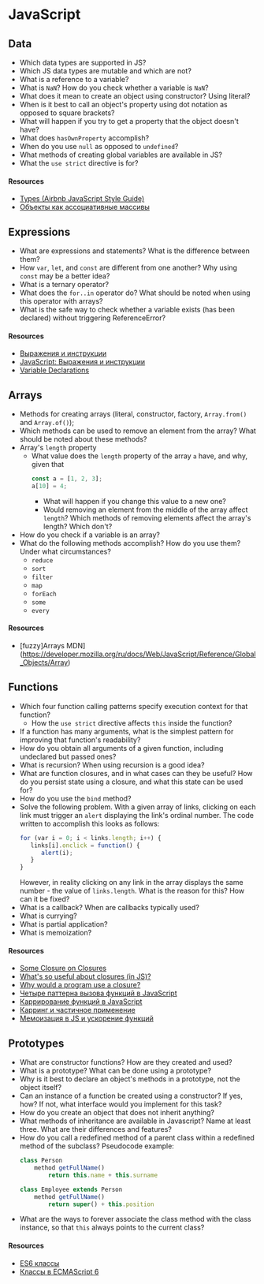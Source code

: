 # JavaScript

## Data

* Which data types are supported in JS?
* Which JS data types are mutable and which are not?
* What is a reference to a variable?
* What is `NaN`? How do you check whether a variable is `NaN`?
* What does it mean to create an object using constructor? Using literal?
* When is it best to call an object's property using dot notation as opposed to square brackets?
* What will happen if you try to get a property that the object doesn't have?
* What does `hasOwnProperty` accomplish?
* When do you use `null` as opposed to `undefined`?
* What methods of creating global variables are available in JS?
* What the `use strict` directive is for?

#### Resources

* [Types (Airbnb JavaScript Style Guide)](https://github.com/airbnb/javascript#types)
* [Объекты как ассоциативные массивы](https://learn.javascript.ru/object)

## Expressions

* What are expressions and statements? What is the difference between them?
* How `var`, `let`, and `const` are different from one another? Why using `const` may be a better idea?
* What is a ternary operator?
* What does the `for..in` operator do? What should be noted when using this operator with arrays?
* What is the safe way to check whether a variable exists (has been declared) without triggering ReferenceError?

#### Resources

* [Выражения и инструкции](https://ru.hexlet.io/courses/introduction_to_programming/lessons/expressions/theory_unit)
* [JavaScript: Выражения и инструкции](https://puzzleweb.ru/javascript/2_syntax3.php)
* [Variable Declarations](https://www.typescriptlang.org/docs/handbook/variable-declarations.html)

## Arrays

* Methods for creating arrays (literal, constructor, factory, `Array.from()` and `Array.of()`);
* Which methods can be used to remove an element from the array? What should be noted about these methods?
* Array's `length` property
   * What value does the `length` property of the array `a` have, and why, given that
      ```javascript
      const a = [1, 2, 3];
      a[10] = 4;
      ```
      * What will happen if you change this value to a new one?
      * Would removing an element from the middle of the array affect `length`? Which methods of removing elements affect the array's length? Which don't?
* How do you check if a variable is an array?
* What do the following methods accomplish? How do you use them? Under what circumstances?
   * `reduce`
   * `sort`
   * `filter`
   * `map`
   * `forEach`
   * `some`
   * `every`

#### Resources

* [fuzzy]Arrays MDN](https://developer.mozilla.org/ru/docs/Web/JavaScript/Reference/Global_Objects/Array)

## Functions

* Which four function calling patterns specify execution context for that function?
   * How the `use strict` directive affects `this` inside the function?
* If a function has many arguments, what is the simplest pattern for improving that function's readability?
* How do you obtain all arguments of a given function, including undeclared but passed ones?
* What is recursion? When using recursion is a good idea?
* What are function closures, and in what cases can they be useful? How do you persist state using a closure, and what this state can be used for?
* How do you use the `bind` method?
* Solve the following problem. With a given array of links, clicking on each link must trigger an `alert` displaying the link's ordinal number. The code written to accomplish this looks as follows:
   ```javascript
   for (var i = 0; i < links.length; i++) {
      links[i].onclick = function() {
         alert(i);
      }
   }
   ```
   However, in reality clicking on any link in the array displays the same number - the value of `links.length`. What is the reason for this? How can it be fixed?
* What is a callback? When are callbacks typically used?
* What is currying?
* What is partial application?
* What is memoization?

#### Resources

* [Some Closure on Closures](https://dev.to/jckuhl/some-closure-on-closures-44ga)
* [What's so useful about closures (in JS)?](https://softwareengineering.stackexchange.com/questions/203507/whats-so-useful-about-closures-in-js)
* [Why would a program use a closure?](https://softwareengineering.stackexchange.com/questions/285941/why-would-a-program-use-a-closure)
* [Четыре паттерна вызова функций в JavaScript](https://habr.com/ru/post/155815/)
* [Каррирование функций в JavaScript](https://habr.com/ru/company/ruvds/blog/427295/)
* [Карринг и частичное применение](https://www.ibm.com/developerworks/ru/library/j-jn9/)
* [Мемоизация в JS и ускорение функций](https://habr.com/ru/company/ruvds/blog/332384/)

## Prototypes

* What are constructor functions? How are they created and used?
* What is a prototype? What can be done using a prototype?
* Why is it best to declare an object's methods in a prototype, not the object itself?
* Can an instance of a function be created using a constructor? If yes, how? If not, what interface would you implement for this task?
* How do you create an object that does not inherit anything?
* What methods of inheritance are available in Javascript? Name at least three. What are their differences and features?
* How do you call a redefined method of a parent class within a redefined method of the subclass?
   Pseudocode example:
   ```javascript
   class Person
       method getFullName()
           return this.name + this.surname

   class Employee extends Person
       method getFullName()
           return super() + this.position
   ```
* What are the ways to forever associate the class method with the class instance, so that `this` always points to the current class?

#### Resources

* [ES6 классы](http://jsraccoon.ru/es6-classes)
* [Классы в ECMAScript 6](https://frontender.info/es6-classes-final/)
